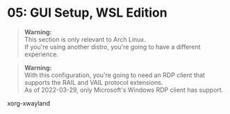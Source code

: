 # 05: GUI Setup, WSL Edition

> **Warning:**  
> This section is only relevant to Arch Linux.  
> If you're using another distro, you're going to have a different experience.

> **Warning:**  
> With this configuration, you're going to need an RDP client that supports the RAIL and VAIL protocol extensions.  
> As of 2022-03-29, only Microsoft's Windows RDP client has support.

xorg-xwayland

